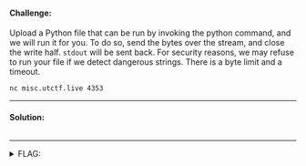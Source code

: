#### Challenge:

Upload a Python file that can be run by invoking the python command, and we will run it for you. To do so, send the bytes over the stream, and close the write half. `stdout` will be sent back. For security reasons, we may refuse to run your file if we detect dangerous strings. There is a byte limit and a timeout.

`nc misc.utctf.live 4353`

---

#### Solution:

```bash
```

---

<details><summary>FLAG:</summary>

```
utflag{unclean_input}
```

</details>
<br/>
